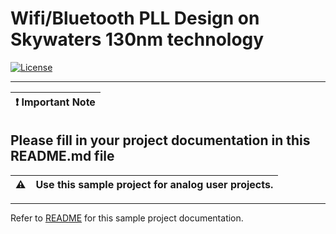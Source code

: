 # Wifi/Bluetooth PLL Design on Skywaters 130nm technology

[![License](https://img.shields.io/github/license/mabrains/PLL_design)](LICENSE) 

---

| :exclamation: Important Note            |
|-----------------------------------------|

## Please fill in your project documentation in this README.md file 


:warning: | Use this sample project for analog user projects. 
:---: | :---

---

Refer to [README](docs/source/index.rst) for this sample project documentation. 
